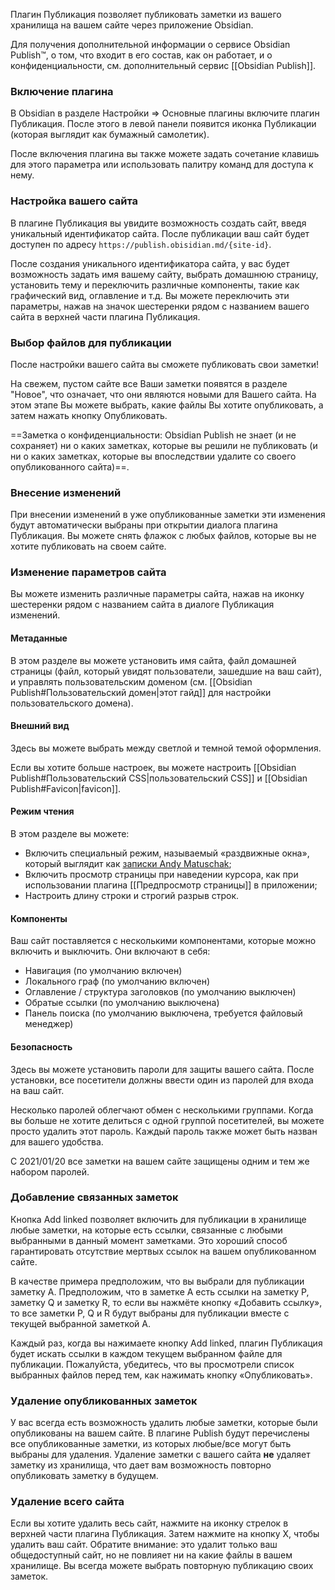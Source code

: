 Плагин Публикация позволяет публиковать заметки из вашего хранилища на вашем сайте через приложение Obsidian.

Для получения дополнительной информации о сервисе Obsidian Publish™, о том, что входит в его состав, как он работает, и о конфиденциальности, см. дополнительный сервис [[Obsidian Publish]].

### Включение плагина

В Obsidian в разделе Настройки => Основные плагины включите плагин Публикация. После этого в левой панели появится иконка Публикации (которая выглядит как бумажный самолетик).

После включения плагина вы также можете задать сочетание клавишь для этого параметра или использовать палитру команд для доступа к нему.

### Настройка вашего сайта

В плагине Публикация вы увидите возможность создать сайт, введя уникальный идентификатор сайта. После публикации ваш сайт будет доступен по адресу `https://publish.obisidian.md/{site-id}`.

После создания уникального идентификатора сайта, у вас будет возможность задать имя вашему сайту, выбрать домашнюю страницу, установить тему и переключить различные компоненты, такие как графический вид, оглавление и т.д. Вы можете переключить эти параметры, нажав на значок шестеренки рядом с названием вашего сайта в верхней части плагина Публикация.

### Выбор файлов для публикации

После настройки вашего сайта вы сможете публиковать свои заметки!

На свежем, пустом сайте все Ваши заметки появятся в разделе "Новое", что означает, что они являются новыми для Вашего сайта. На этом этапе Вы можете выбрать, какие файлы Вы хотите опубликовать, а затем нажать кнопку Опубликовать.

==Заметка о конфиденциальности: Obsidian Publish не знает (и не сохраняет) ни о каких заметках, которые вы решили не публиковать (и ни о каких заметках, которые вы впоследствии удалите со своего опубликованного сайта)==.

### Внесение изменений

При внесении изменений в уже опубликованные заметки эти изменения будут автоматически выбраны при открытии диалога плагина Публикация. Вы можете снять флажок с любых файлов, которые вы не хотите публиковать на своем сайте.

### Изменение параметров сайта

Вы можете изменить различные параметры сайта, нажав на иконку шестеренки рядом с названием сайта в диалоге Публикация изменений.

#### Метаданные

В этом разделе вы можете установить имя сайта, файл домашней страницы (файл, который увидят пользователи, зашедшие на ваш сайт), и управлять пользовательским доменом (см. [[Obsidian Publish#Пользовательский домен|этот гайд]] для настройки пользовательского домена).

#### Внешний вид

Здесь вы можете выбрать между светлой и темной темой оформления.

Если вы хотите больше настроек, вы можете настроить [[Obsidian Publish#Пользовательский CSS|пользовательский CSS]] и [[Obsidian Publish#Favicon|favicon]].

#### Режим чтения

В этом разделе вы можете:

- Включить специальный режим, называемый «раздвижные окна», который выглядит как [записки Andy Matuschak](https://notes.andymatuschak.org/);
- Включить просмотр страницы при наведении курсора, как при использовании плагина [[Предпросмотр страницы]] в приложении;
- Настроить длину строки и строгий разрыв строк.

#### Компоненты

Ваш сайт поставляется с несколькими компонентами, которые можно включить и выключить. Они включают в себя:

- Навигация (по умолчанию включен)
- Локального граф (по умолчанию включен)
- Оглавление / структура заголовков (по умолчанию выключен)
- Обратые ссылки (по умолчанию выключена)
- Панель поиска (по умолчанию выключена, требуется файловый менеджер)

#### Безопасность

Здесь вы можете установить пароли для защиты вашего сайта. После установки, все посетители должны ввести один из паролей для входа на ваш сайт.

Несколько паролей облегчают обмен с несколькими группами. Когда вы больше не хотите делиться с одной группой посетителей, вы можете просто удалить этот пароль. Каждый пароль также может быть назван для вашего удобства.

С 2021/01/20 все заметки на вашем сайте защищены одним и тем же набором паролей.

### Добавление связанных заметок

Кнопка Add linked позволяет включить для публикации в хранилище любые заметки, на которые есть ссылки, связанные с любыми выбранными в данный момент заметками. Это хороший способ гарантировать отсутствие мертвых ссылок на вашем опубликованном сайте.

В качестве примера предположим, что вы выбрали для публикации заметку А. Предположим, что в заметке A есть ссылки на заметку P, заметку Q и заметку R, то если вы нажмёте кнопку «Добавить ссылку», то все заметки P, Q и R будут выбраны для публикации вместе с текущей выбранной заметкой A.

Каждый раз, когда вы нажимаете кнопку Add linked, плагин Публикация будет искать ссылки в каждом текущем выбранном файле для публикации. Пожалуйста, убедитесь, что вы просмотрели список выбранных файлов перед тем, как нажимать кнопку «Опубликовать».

### Удаление опубликованных заметок

У вас всегда есть возможность удалить любые заметки, которые были опубликованы на вашем сайте. В плагине Publish будут перечислены все опубликованные заметки, из которых любые/все могут быть выбраны для удаления. Удаление заметки с вашего сайта **не** удаляет заметку из хранилища, что дает вам возможность повторно опубликовать заметку в будущем.

### Удаление всего сайта

Если вы хотите удалить весь сайт, нажмите на иконку стрелок в верхней части плагина Публикация. Затем нажмите на кнопку X, чтобы удалить ваш сайт. Обратите внимание: это удалит только ваш общедоступный сайт, но не повлияет ни на какие файлы в вашем хранилище. Вы всегда можете выбрать повторную публикацию своих заметок.